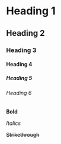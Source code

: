 # Heading 1
## Heading 2
### Heading 3
#### Heading 4
##### Heading 5
###### Heading 6
**Bold**

*Italics*

~~Strikethrough~~